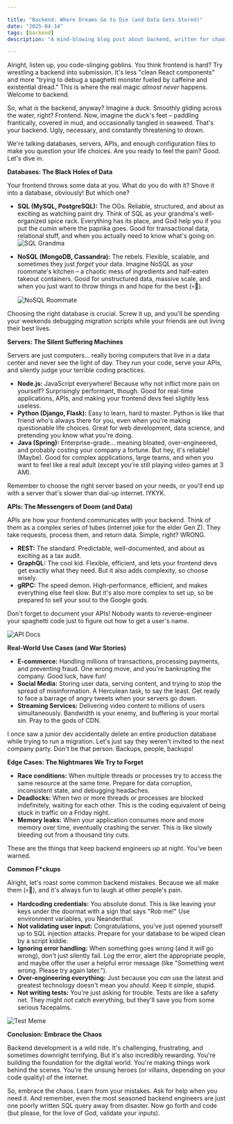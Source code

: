 ```yaml
---

title: "Backend: Where Dreams Go to Die (and Data Gets Stored)"
date: "2025-04-14"
tags: [backend]
description: "A mind-blowing blog post about backend, written for chaotic Gen Z engineers."

---
```


Alright, listen up, you code-slinging goblins. You think frontend is hard? Try wrestling a backend into submission. It's less "clean React components" and more "trying to debug a spaghetti monster fueled by caffeine and existential dread." This is where the real magic *almost never* happens. Welcome to backend.

So, what *is* the backend, anyway? Imagine a duck. Smoothly gliding across the water, right? Frontend. Now, imagine the duck's feet – paddling frantically, covered in mud, and occasionally tangled in seaweed. That's your backend. Ugly, necessary, and constantly threatening to drown.

We're talking databases, servers, APIs, and enough configuration files to make you question your life choices. Are you ready to feel the pain? Good. Let's dive in.

**Databases: The Black Holes of Data**

Your frontend throws some data at you. What do you do with it? Shove it into a database, obviously! But which one?

*   **SQL (MySQL, PostgreSQL):** The OGs. Reliable, structured, and about as exciting as watching paint dry. Think of SQL as your grandma's well-organized spice rack. Everything has its place, and God help you if you put the cumin where the paprika goes. Good for transactional data, relational stuff, and when you actually need to know what's going on.
    ![SQL Grandma](https://i.imgflip.com/3070l4.jpg)

*   **NoSQL (MongoDB, Cassandra):** The rebels. Flexible, scalable, and sometimes they just *forget* your data. Imagine NoSQL as your roommate's kitchen – a chaotic mess of ingredients and half-eaten takeout containers. Good for unstructured data, massive scale, and when you just want to throw things in and hope for the best (💀🙏).

    ![NoSQL Roommate](https://i.kym-cdn.com/photos/images/newsfeed/001/236/844/411.jpg)

Choosing the right database is crucial. Screw it up, and you'll be spending your weekends debugging migration scripts while your friends are out living their best lives.

**Servers: The Silent Suffering Machines**

Servers are just computers... really boring computers that live in a data center and never see the light of day. They run your code, serve your APIs, and silently judge your terrible coding practices.

*   **Node.js:** JavaScript everywhere! Because why not inflict more pain on yourself? Surprisingly performant, though. Good for real-time applications, APIs, and making your frontend devs feel slightly less useless.
*   **Python (Django, Flask):** Easy to learn, hard to master. Python is like that friend who's always there for you, even when you're making questionable life choices. Great for web development, data science, and pretending you know what you're doing.
*   **Java (Spring):** Enterprise-grade... meaning bloated, over-engineered, and probably costing your company a fortune. But hey, it's reliable! (Maybe). Good for complex applications, large teams, and when you want to feel like a real adult (except you're still playing video games at 3 AM).

Remember to choose the right server based on your needs, or you'll end up with a server that's slower than dial-up internet. IYKYK.

**APIs: The Messengers of Doom (and Data)**

APIs are how your frontend communicates with your backend. Think of them as a complex series of tubes (internet joke for the elder Gen Z). They take requests, process them, and return data. Simple, right? WRONG.

*   **REST:** The standard. Predictable, well-documented, and about as exciting as a tax audit.
*   **GraphQL:** The cool kid. Flexible, efficient, and lets your frontend devs get exactly what they need. But it also adds complexity, so choose wisely.
*   **gRPC:** The speed demon. High-performance, efficient, and makes everything else feel slow. But it's also more complex to set up, so be prepared to sell your soul to the Google gods.

Don't forget to document your APIs! Nobody wants to reverse-engineer your spaghetti code just to figure out how to get a user's name.

![API Docs](https://www.memesmonkey.com/images/memesmonkey/09/09f0155c160c9003b8e873c5b38080c3.jpeg)

**Real-World Use Cases (and War Stories)**

*   **E-commerce:** Handling millions of transactions, processing payments, and preventing fraud. One wrong move, and you're bankrupting the company. Good luck, have fun!
*   **Social Media:** Storing user data, serving content, and trying to stop the spread of misinformation. A Herculean task, to say the least. Get ready to face a barrage of angry tweets when your servers go down.
*   **Streaming Services:** Delivering video content to millions of users simultaneously. Bandwidth is your enemy, and buffering is your mortal sin. Pray to the gods of CDN.

I once saw a junior dev accidentally delete an entire production database while trying to run a migration. Let's just say they weren't invited to the next company party. Don't be that person. Backups, people, backups!

**Edge Cases: The Nightmares We Try to Forget**

*   **Race conditions:** When multiple threads or processes try to access the same resource at the same time. Prepare for data corruption, inconsistent state, and debugging headaches.
*   **Deadlocks:** When two or more threads or processes are blocked indefinitely, waiting for each other. This is the coding equivalent of being stuck in traffic on a Friday night.
*   **Memory leaks:** When your application consumes more and more memory over time, eventually crashing the server. This is like slowly bleeding out from a thousand tiny cuts.

These are the things that keep backend engineers up at night. You've been warned.

**Common F*ckups**

Alright, let's roast some common backend mistakes. Because we all make them (💀🙏), and it's always fun to laugh at other people's pain.

*   **Hardcoding credentials:** You absolute donut. This is like leaving your keys under the doormat with a sign that says "Rob me!" Use environment variables, you Neanderthal.
*   **Not validating user input:** Congratulations, you've just opened yourself up to SQL injection attacks. Prepare for your database to be wiped clean by a script kiddie.
*   **Ignoring error handling:** When something goes wrong (and it *will* go wrong), don't just silently fail. Log the error, alert the appropriate people, and maybe offer the user a helpful error message (like "Something went wrong. Please try again later.").
*   **Over-engineering everything:** Just because you *can* use the latest and greatest technology doesn't mean you *should*. Keep it simple, stupid.
*   **Not writing tests:** You're just asking for trouble. Tests are like a safety net. They might not catch everything, but they'll save you from some serious facepalms.

![Test Meme](https://i.imgflip.com/38827p.jpg)

**Conclusion: Embrace the Chaos**

Backend development is a wild ride. It's challenging, frustrating, and sometimes downright terrifying. But it's also incredibly rewarding. You're building the foundation for the digital world. You're making things work behind the scenes. You're the unsung heroes (or villains, depending on your code quality) of the internet.

So, embrace the chaos. Learn from your mistakes. Ask for help when you need it. And remember, even the most seasoned backend engineers are just one poorly written SQL query away from disaster. Now go forth and code (but please, for the love of God, validate your inputs).
